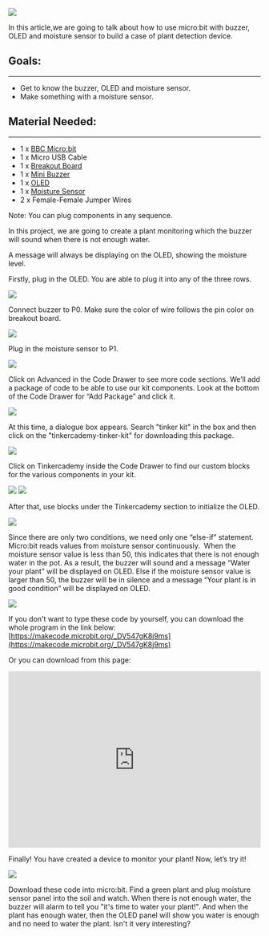 ![](https://i.imgur.com/kUZLoEo.jpg)

In this article,we are going to talk about how to use micro:bit with buzzer, OLED and moisture sensor to build a case of plant detection device.


## Goals:  
---

- Get to know the buzzer, OLED and moisture sensor.
- Make something with a moisture sensor.


## Material Needed:  
---

- 1 x [BBC Micro:bit](http://www.elecfreaks.com/estore/micro-bit-board.html)
- 1 x Micro USB Cable
- 1 x [Breakout Board](http://www.elecfreaks.com/estore/elecfreaks-micro-bit-breakout-board.html)
- 1 x [Mini Buzzer](https://www.elecfreaks.com/estore/octopus-passive-buzzer-brick-obpb01.html)
- 1 x [OLED](https://www.elecfreaks.com/estore/iic-oled.html)
- 1 x [Moisture Sensor](https://www.elecfreaks.com/estore/octopus-soil-moisture-sensor-brick.html)
- 2 x Female-Female Jumper Wires

Note: You can plug components in any sequence.

In this project, we are going to create a plant monitoring which the buzzer will sound when there is not enough water.

A message will always be displaying on the OLED, showing the moisture level.

Firstly, plug in the OLED.
You are able to plug it into any of the three rows.

![](https://i.imgur.com/qOBV7Uf.png)

Connect buzzer to P0. Make sure the color of wire follows the pin color on breakout board.

![](https://i.imgur.com/ABoiMrD.jpg)

Plug in the moisture sensor to P1.

![](https://i.imgur.com/jgTG7i6.jpg)

Click on Advanced in the Code Drawer to see more code sections.
We’ll add a package of code to be able to use our kit components.
Look at the bottom of the Code Drawer for “Add Package” and click it.

![](https://i.imgur.com/FOHSrAx.png)

At this time, a dialogue box appears. Search "tinker kit" in the box and then click on the "tinkercademy-tinker-kit" for downloading this package.

![](https://i.imgur.com/G2nV10d.png)

Click on Tinkercademy inside the Code Drawer to find our custom blocks for the various components in your kit.

![](https://i.imgur.com/57H4sCe.png)
![](https://i.imgur.com/DaZC53n.png)

After that, use blocks under the Tinkercademy section to initialize the OLED.

![](https://i.imgur.com/xAM8RDr.png)

Since there are only two conditions, we need only one “else-if” statement.
Micro:bit reads values from moisture sensor continuously. 
When the moisture sensor value is less than 50, this indicates that there is not enough water in the pot. As a result, the buzzer will sound and a message “Water your plant” will be displayed on OLED. Else if the moisture sensor value is larger than 50, the buzzer will be in silence and a message “Your plant is in good condition” will be displayed on OLED.

![](https://i.imgur.com/qy2wheV.png)

If you don't want to type these code by yourself, you can download the whole program in the link below:
[https://makecode.microbit.org/_DV547gK8j9ms](https://makecode.microbit.org/_DV547gK8j9ms)

Or you can download from this page:

<div style="position:relative;height:0;padding-bottom:70%;overflow:hidden;"><iframe style="position:absolute;top:0;left:0;width:100%;height:100%;" src="https://makecode.microbit.org/#pub:_DV547gK8j9ms" frameborder="0" sandbox="allow-popups allow-forms allow-scripts allow-same-origin"></iframe></div>


Finally! You have created a device to monitor your plant! Now, let’s try it!

![](https://i.imgur.com/nD0PGDe.png)

Download these code into micro:bit. Find a green plant and plug moisture sensor panel into the soil and watch. When there is not enough water, the buzzer will alarm to tell you "it's time to water your plant!". And when the plant has enough water, then the OLED panel will show you water is enough and no need to water the plant.
Isn't it very interesting?

